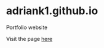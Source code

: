 # adriank1.github.io
Portfolio website

Visit the page [here](https://adriank1.github.io/index.html)

